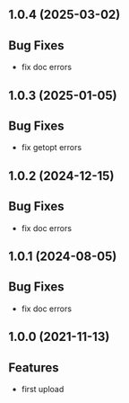 ## 1.0.4 (2025-03-02)

## Bug Fixes

- fix doc errors

## 1.0.3 (2025-01-05)

## Bug Fixes

- fix getopt errors

## 1.0.2 (2024-12-15)

## Bug Fixes

- fix doc errors

## 1.0.1 (2024-08-05)

## Bug Fixes

- fix doc errors

## 1.0.0 (2021-11-13)

## Features

- first upload